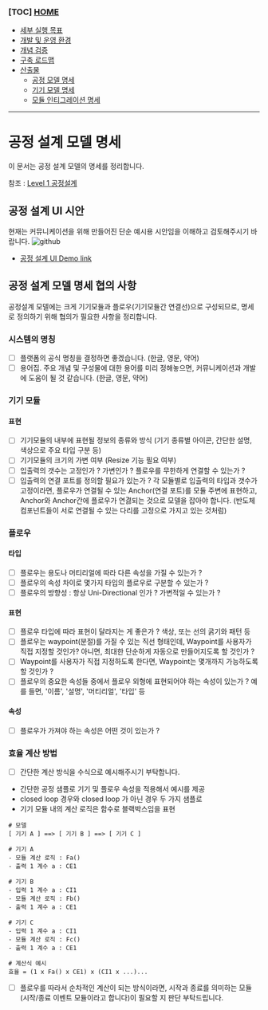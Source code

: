 ### [TOC] [HOME](/docs)

- [세부 실행 목표](/docs/concept.md)
- [개발 및 운영 환경](/docs/devops)
- [개념 검증](/docs/poc)
- [구축 로드맵](/docs/roadmap)
- [산출물](/docs/artifacts)
  - [공정 모델 명세](/docs/artifacts/process-model-spec.md)
  - [기기 모델 명세](/docs/artifacts/device-model-spec.md)
  - [모듈 인티그레이션 명세](/docs/artifacts/module-integration-spec.md)

---

# 공정 설계 모델 명세

이 문서는 공정 설계 모델의 명세를 정리합니다.

참조 : [Level 1 공정설계](/docs/artifacts/about-process-design.md)

## 공정 설계 UI 시안

현재는 커뮤니케이션을 위해 만들어진 단순 예시용 시안임을 이해하고 검토해주시기 바랍니다.
![github](https://user-images.githubusercontent.com/1257178/138845154-a114bc24-0c64-4e79-8a66-c4d444e83d06.png)


- [공정 설계 UI Demo link](https://xd.adobe.com/view/40eb8487-d805-47d9-9b23-08c7ac71b904-15b8/)

## 공정 설계 모델 명세 협의 사항

공정설계 모델에는 크게 기기모듈과 플로우(기기모듈간 연결선)으로 구성되므로, 명세로 정의하기 위해 협의가 필요한 사항을 정리합니다.

### **시스템의 명칭**

- [ ] 플랫폼의 공식 명칭을 결정하면 좋겠습니다. (한글, 영문, 약어)
- [ ] 용어집. 주요 개념 및 구성물에 대한 용어를 미리 정해놓으면, 커뮤니케이션과 개발에 도움이 될 것 같습니다. (한글, 영문, 약어)

### **기기 모듈**

#### 표현

- [ ] 기기모듈의 내부에 표현될 정보의 종류와 방식 (기기 종류별 아이콘, 간단한 설명, 색상으로 주요 타입 구분 등)
- [ ] 기기모듈의 크기의 가변 여부 (Resize 기능 필요 여부)
- [ ] 입출력의 갯수는 고정인가 ? 가변인가 ? 플로우를 무한하게 연결할 수 있는가 ?
- [ ] 입출력의 연결 포트를 정의할 필요가 있는가 ? 각 모듈별로 입출력의 타입과 갯수가 고정이라면, 플로우가 연결될 수 있는 Anchor(연결 포트)를 모듈 주변에 표현하고, Anchor와 Anchor간에 플로우가 연겷되는 것으로 모델을 잡아야 합니다. (반도체 컴포넌트들이 서로 연결될 수 있는 다리를 고정으로 가지고 있는 것처럼)

### **플로우**

#### 타입

- [ ] 플로우는 용도나 머티리얼에 따라 다른 속성을 가질 수 있는가 ?
- [ ] 플로우의 속성 차이로 몇가지 타입의 플로우로 구분할 수 있는가 ?
- [ ] 플로우의 방향성 : 항상 Uni-Directional 인가 ? 가변적일 수 있는가 ?

#### 표현

- [ ] 플로우 타입에 따라 표현이 달라지는 게 좋은가 ? 색상, 또는 선의 굵기와 패턴 등
- [ ] 플로우는 waypoint(분절)를 가질 수 있는 직선 형태인데, Waypoint를 사용자가 직접 지정할 것인가? 아니면, 최대한 단순하게 자동으로 만들어지도록 할 것인가 ?
- [ ] Waypoint를 사용자가 직접 지정하도록 한다면, Waypoint는 몇개까지 가능하도록 할 것인가 ?
- [ ] 플로우의 중요한 속성들 중에서 플로우 외형에 표현되어야 하는 속성이 있는가 ? 예를 들면, '이름', '설명', '머티리얼', '타입' 등

#### 속성

- [ ] 플로우가 가져야 하는 속성은 어떤 것이 있는가 ?

### **효율 계산 방법**

- [ ] 간단한 계산 방식을 수식으로 예시해주시기 부탁합니다.

- 간단한 공정 샘플로 기기 및 플로우 속성을 적용해서 예시를 제공
- closed loop 경우와 closed loop 가 아닌 경우 두 가지 샘플로
- 기기 모듈 내의 계산 로직은 함수로 블랙박스임을 표현

```
# 모델
[ 기기 A ] ==> [ 기기 B ] ==> [ 기기 C ]

# 기기 A
- 모듈 계산 로직 : Fa()
- 출력 1 계수 a : CE1

# 기기 B
- 입력 1 계수 a : CI1
- 모듈 계산 로직 : Fb()
- 출력 1 계수 a : CE1

# 기기 C
- 입력 1 계수 a : CI1
- 모듈 계산 로직 : Fc()
- 출력 1 계수 a : CE1

# 계산식 예시
효율 = (1 x Fa() x CE1) x (CI1 x ...)...
```

- [ ] 플로우를 따라서 순차적인 계산이 되는 방식이라면, 시작과 종료를 의미하는 모듈(시작/종료 이벤트 모듈이라고 합니다)이 필요할 지 판단 부탁드립니다.
